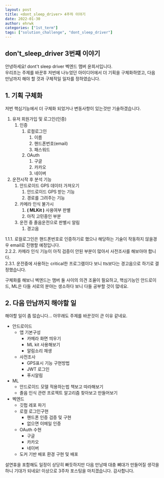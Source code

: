 ```yaml
---
layout: post
title: <dont_sleep_driver> 4주차 이야기
date: 2022-01-30
author: ehrwk
categories: ["1st_term"]
tags: ["solution_challenge", "dont_sleep_driver"]
---
```


## don't_sleep_driver 3번쨰 이야기

안녕하세요! dont't sleep driver 벡엔드 맴버 윤희서입니다.  
 우리조는 주제를 바꾼후 저번에 나누었던 아이디어에서 더 기획을 구체화하였고, 다음 만남까지 해야 할 것과 구체적일 일자를 정하였습니다.

## 1. 기획 구체화

저번 핵심기능에서 더 구체화 되었거나 변동사항이 있는것만 기술하겠습니다.

1. 유저 회원가입 및 로그인(인증)
   1. 인증
      1. 로컬로그인
         1. 이름
         2. 핸드폰번호(email)
         3. 패스워드
      2. OAuth
         1. 구글
         2. 카카오
         3. 네이버
2. 운전시작 후 분석 기능
   1. 안드로이드 GPS 데이터 가져오기
      1. 안드로이드 GPS 받는 기능
      2. 경로를 그려주는 기능
   2. 카메라 인식 불가시
      1. **( MLKit )** 사용여부 판별
      2. 아직 고민중인 부분
   3. 운전 중 졸음운전으로 판별시 알림
      1. 경고음

1.1.1. 로컬로그인은 핸드폰번호로 인증하기로 했으나 해당하는 기술이 작동하지 않을경우 email로 진행할 예정입니다.  
2.2.2. 카메라 인식 기능이 아직 검증이 안된 부분이 많아서 사전조사를 해보아야 합니다.  
2.3.1. 운전중에 사용하는 critical한 프로그램이다 보니 tts보다는 경고음으로 하기로 결정했습니다.

구체화를 해보니 벡엔드는 맴버 둘 사이의 의견 조율이 필요하고,
핵심기능인 안드로이드, ML은 다들 서로의 분야는 생소하다 보니 다들 공부할 것이 많네요.

## 2. 다음 만남까지 해야할 일

해야할 일이 좀 많습니다... 아무래도 주제를 바꾼것이 큰 이유 같네요.

- 안드로이드
  - 앱 기본구성
    - 카메라 화면 띄우기
    - ML kit 사용해보기
    - 알림소리 재생
  - 사전조사
    - GPS표시 기능 구현방법
    - JWT 로그인
    - 푸시알림
- ML
  - 안드로이드 모델 적용하는법 책보고 따라해보기
  - 졸음 인식 관련 프로젝트 알고리즘 찾아보고 만들어보기
- 벡엔드
  - 깃헙 레포 파기
  - 로컬 로그인구현
    - 핸드폰 인증 검증 및 구현
    - 없으면 이메일 인증
  - OAuth 수현
    - 구글
    - 카카오
    - 네이버
  - 도커 기반 배포 환경 구현 및 배포

설연휴을 포함해도 일정이 상당히 빠듯하지만 다음 만남때 대충 뼈대가 만들어질 생각을 하니 기대가 되네요!
이상으로 3주차 포스팅을 마치겠습니다. 감사합니다.
